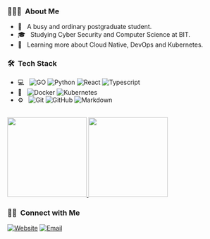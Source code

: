 <h3> 👨🏻‍💻 &nbsp;About Me </h3>

- 🤔 &nbsp; A busy and ordinary postgraduate student.
- 🎓 &nbsp; Studying Cyber Security and Computer Science at BIT.
- 🌱 &nbsp; Learning more about Cloud Native, DevOps and Kubernetes.

<h3> 🛠 &nbsp;Tech Stack</h3>

- 💻 &nbsp;
  ![GO](https://img.shields.io/badge/-Go-3B3B3C?style=flat&logo=Go&logoColor=276DC3)
  ![Python](https://img.shields.io/badge/-Python-3B3B3C?style=flat&logo=python)
  ![React](https://img.shields.io/badge/-React-3B3B3C?style=flat&logo=React&logoColor=007396)
  ![Typescript](https://img.shields.io/badge/-Typescript-3B3B3C?style=flat&logo=typescript&logoColor=276DC3) 
- 🔧 &nbsp;
  ![Docker](https://img.shields.io/badge/-Docker-3B3B3C?style=flat&logo=Docker)
  ![Kubernetes](https://img.shields.io/badge/-Kubernetes-3B3B3C?style=flat&logo=Kubernetes)
- ⚙️ &nbsp;
  ![Git](https://img.shields.io/badge/-Git-3B3B3C?style=flat&logo=git)
  ![GitHub](https://img.shields.io/badge/-GitHub-3B3B3C?style=flat&logo=github)
  ![Markdown](https://img.shields.io/badge/-Markdown-3B3B3C?style=flat&logo=markdown)

<br/>

<a href="https://github.com/TJKkking">
  <img height="180em" src="https://github-readme-stats-sigma-five.vercel.app/api?username=TJKkking&theme=buefy&show_icons=true" />
  <img height="180em" src="https://github-readme-stats-sigma-five.vercel.app/api/top-langs/?username=TJKkking&theme=buefy&layout=compact" />
</a>

<br/>

<h3> 🤝🏻 &nbsp;Connect with Me </h3>

<p>
<a href="https://www.ootao.cn/"><img alt="Website" src="https://img.shields.io/badge/Website-ootao.cn-blue?style=flat-square&logo=google-chrome"></a>
<a href="mailto:2510399607@qq.com"><img alt="Email" src="https://img.shields.io/badge/Email-2510399607@qq.com-blue?style=flat-square&logo=gmail"></a>
</p>
